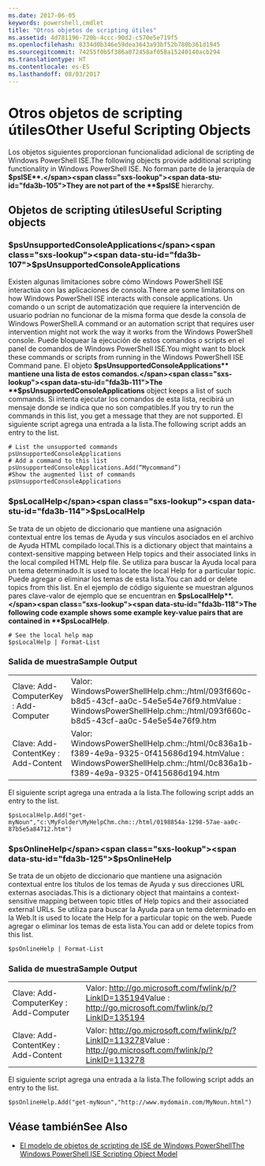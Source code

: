```yaml
---
ms.date: 2017-06-05
keywords: powershell,cmdlet
title: "Otros objetos de scripting útiles"
ms.assetid: 4d781196-720b-4ccc-90d2-c570e5e719f5
ms.openlocfilehash: 8334d0b346e59dea3643a93bf52b780b361d1945
ms.sourcegitcommit: 74255f0b5f386a072458af058a15240140acb294
ms.translationtype: HT
ms.contentlocale: es-ES
ms.lasthandoff: 08/03/2017
---
```

# <a name="other-useful-scripting-objects"></a><span data-ttu-id="fda3b-103">Otros objetos de scripting útiles</span><span class="sxs-lookup"><span data-stu-id="fda3b-103">Other Useful Scripting Objects</span></span>
  <span data-ttu-id="fda3b-104">Los objetos siguientes proporcionan funcionalidad adicional de scripting de Windows PowerShell ISE.</span><span class="sxs-lookup"><span data-stu-id="fda3b-104">The following objects provide additional scripting functionality in Windows PowerShell ISE.</span></span> <span data-ttu-id="fda3b-105">No forman parte de la jerarquía de **$psISE**.</span><span class="sxs-lookup"><span data-stu-id="fda3b-105">They are not part of the **$psISE** hierarchy.</span></span>

## <a name="useful-scripting-objects"></a><span data-ttu-id="fda3b-106">Objetos de scripting útiles</span><span class="sxs-lookup"><span data-stu-id="fda3b-106">Useful Scripting objects</span></span>

### <a name="psunsupportedconsoleapplications"></a><span data-ttu-id="fda3b-107">$psUnsupportedConsoleApplications</span><span class="sxs-lookup"><span data-stu-id="fda3b-107">$psUnsupportedConsoleApplications</span></span>
 <span data-ttu-id="fda3b-108">Existen algunas limitaciones sobre cómo Windows PowerShell ISE interactúa con las aplicaciones de consola.</span><span class="sxs-lookup"><span data-stu-id="fda3b-108">There are some limitations on how Windows PowerShell ISE interacts with console applications.</span></span> <span data-ttu-id="fda3b-109">Un comando o un script de automatización que requiere la intervención de usuario podrían no funcionar de la misma forma que desde la consola de Windows PowerShell.</span><span class="sxs-lookup"><span data-stu-id="fda3b-109">A command or an automation script that requires user intervention might not work the way it works from the Windows PowerShell console.</span></span> <span data-ttu-id="fda3b-110">Puede bloquear la ejecución de estos comandos o scripts en el panel de comandos de Windows PowerShell ISE.</span><span class="sxs-lookup"><span data-stu-id="fda3b-110">You might want to block these commands or scripts from running in the Windows PowerShell ISE Command pane.</span></span> <span data-ttu-id="fda3b-111">El objeto **$psUnsupportedConsoleApplications** mantiene una lista de estos comandos.</span><span class="sxs-lookup"><span data-stu-id="fda3b-111">The **$psUnsupportedConsoleApplications** object keeps a list of such commands.</span></span> <span data-ttu-id="fda3b-112">Si intenta ejecutar los comandos de esta lista, recibirá un mensaje donde se indica que no son compatibles.</span><span class="sxs-lookup"><span data-stu-id="fda3b-112">If you try to run the commands in this list, you get a message that they are not supported.</span></span> <span data-ttu-id="fda3b-113">El siguiente script agrega una entrada a la lista.</span><span class="sxs-lookup"><span data-stu-id="fda3b-113">The following script adds an entry to the list.</span></span>

```
# List the unsupported commands
psUnsupportedConsoleApplications
# Add a command to this list
psUnsupportedConsoleApplications.Add(“Mycommand”)
#Show the augmented list of commands
psUnsupportedConsoleApplications

```

### <a name="pslocalhelp"></a><span data-ttu-id="fda3b-114">$psLocalHelp</span><span class="sxs-lookup"><span data-stu-id="fda3b-114">$psLocalHelp</span></span>
 <span data-ttu-id="fda3b-115">Se trata de un objeto de diccionario que mantiene una asignación contextual entre los temas de Ayuda y sus vínculos asociados en el archivo de Ayuda HTML compilado local.</span><span class="sxs-lookup"><span data-stu-id="fda3b-115">This is a dictionary object that maintains a context-sensitive mapping between Help topics and their associated links in the local compiled HTML Help file.</span></span> <span data-ttu-id="fda3b-116">Se utiliza para buscar la Ayuda local para un tema determinado.</span><span class="sxs-lookup"><span data-stu-id="fda3b-116">It is used to locate the local Help for a particular topic.</span></span> <span data-ttu-id="fda3b-117">Puede agregar o eliminar los temas de esta lista.</span><span class="sxs-lookup"><span data-stu-id="fda3b-117">You can add or delete topics from this list.</span></span> <span data-ttu-id="fda3b-118">En el ejemplo de código siguiente se muestran algunos pares clave-valor de ejemplo que se encuentran en **$psLocalHelp**.</span><span class="sxs-lookup"><span data-stu-id="fda3b-118">The following code example shows some example key-value pairs that are contained in **$psLocalHelp**.</span></span>

```
# See the local help map
$psLocalHelp | Format-List

```

### <a name="sample-output"></a><span data-ttu-id="fda3b-119">Salida de muestra</span><span class="sxs-lookup"><span data-stu-id="fda3b-119">Sample Output</span></span>

|||
|-|-|
|<span data-ttu-id="fda3b-120">Clave: Add-Computer</span><span class="sxs-lookup"><span data-stu-id="fda3b-120">Key : Add-Computer</span></span>|<span data-ttu-id="fda3b-121">Valor: WindowsPowerShellHelp.chm::/html/093f660c-b8d5-43cf-aa0c-54e5e54e76f9.htm</span><span class="sxs-lookup"><span data-stu-id="fda3b-121">Value : WindowsPowerShellHelp.chm::/html/093f660c-b8d5-43cf-aa0c-54e5e54e76f9.htm</span></span>|
|<span data-ttu-id="fda3b-122">Clave: Add-Content</span><span class="sxs-lookup"><span data-stu-id="fda3b-122">Key : Add-Content</span></span>|<span data-ttu-id="fda3b-123">Valor: WindowsPowerShellHelp.chm::/html/0c836a1b-f389-4e9a-9325-0f415686d194.htm</span><span class="sxs-lookup"><span data-stu-id="fda3b-123">Value : WindowsPowerShellHelp.chm::/html/0c836a1b-f389-4e9a-9325-0f415686d194.htm</span></span>|

 <span data-ttu-id="fda3b-124">El siguiente script agrega una entrada a la lista.</span><span class="sxs-lookup"><span data-stu-id="fda3b-124">The following script adds an entry to the list.</span></span>

```
$psLocalHelp.Add("get-myNoun","c:\MyFolder\MyHelpChm.chm::/html/0198854a-1298-57ae-aa0c-87b5e5a84712.htm")
```

### <a name="psonlinehelp"></a><span data-ttu-id="fda3b-125">$psOnlineHelp</span><span class="sxs-lookup"><span data-stu-id="fda3b-125">$psOnlineHelp</span></span>
 <span data-ttu-id="fda3b-126">Se trata de un objeto de diccionario que mantiene una asignación contextual entre los títulos de los temas de Ayuda y sus direcciones URL externas asociadas.</span><span class="sxs-lookup"><span data-stu-id="fda3b-126">This is a dictionary object that maintains a context-sensitive mapping between topic titles of Help topics and their associated external URLs.</span></span> <span data-ttu-id="fda3b-127">Se utiliza para buscar la Ayuda para un tema determinado en la Web.</span><span class="sxs-lookup"><span data-stu-id="fda3b-127">It is used to locate the Help for a particular topic on the web.</span></span> <span data-ttu-id="fda3b-128">Puede agregar o eliminar los temas de esta lista.</span><span class="sxs-lookup"><span data-stu-id="fda3b-128">You can add or delete topics from this list.</span></span>

```
$psOnlineHelp | Format-List

```

### <a name="sample-output"></a><span data-ttu-id="fda3b-129">Salida de muestra</span><span class="sxs-lookup"><span data-stu-id="fda3b-129">Sample Output</span></span>

|||
|-|-|
|<span data-ttu-id="fda3b-130">Clave: Add-Computer</span><span class="sxs-lookup"><span data-stu-id="fda3b-130">Key : Add-Computer</span></span>|<span data-ttu-id="fda3b-131">Valor: http://go.microsoft.com/fwlink/p/?LinkID=135194</span><span class="sxs-lookup"><span data-stu-id="fda3b-131">Value : http://go.microsoft.com/fwlink/p/?LinkID=135194</span></span>|
|<span data-ttu-id="fda3b-132">Clave: Add-Content</span><span class="sxs-lookup"><span data-stu-id="fda3b-132">Key : Add-Content</span></span>|<span data-ttu-id="fda3b-133">Valor: http://go.microsoft.com/fwlink/p/?LinkID=113278</span><span class="sxs-lookup"><span data-stu-id="fda3b-133">Value : http://go.microsoft.com/fwlink/p/?LinkID=113278</span></span>|

 <span data-ttu-id="fda3b-134">El siguiente script agrega una entrada a la lista.</span><span class="sxs-lookup"><span data-stu-id="fda3b-134">The following script adds an entry to the list.</span></span>

```
$psOnlineHelp.Add("get-myNoun","http://www.mydomain.com/MyNoun.html")
```

## <a name="see-also"></a><span data-ttu-id="fda3b-135">Véase también</span><span class="sxs-lookup"><span data-stu-id="fda3b-135">See Also</span></span>
- [<span data-ttu-id="fda3b-136">El modelo de objetos de scripting de ISE de Windows PowerShell</span><span class="sxs-lookup"><span data-stu-id="fda3b-136">The Windows PowerShell ISE Scripting Object Model</span></span>](../../core-powershell/ise/The-Windows-PowerShell-ISE-Scripting-Object-Model.md)

  
